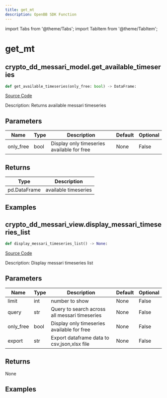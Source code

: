 ```yaml
---
title: get_mt
description: OpenBB SDK Function
---
```


import Tabs from '@theme/Tabs';
import TabItem from '@theme/TabItem';

# get_mt

<Tabs>
<TabItem value="model" label="Model" default>

## crypto_dd_messari_model.get_available_timeseries

```python title='openbb_terminal/cryptocurrency/due_diligence/messari_model.py'
def get_available_timeseries(only_free: bool) -> DataFrame:
```
[Source Code](https://github.com/OpenBB-finance/OpenBBTerminal/tree/main/openbb_terminal/cryptocurrency/due_diligence/messari_model.py#L34)

Description: Returns available messari timeseries

## Parameters

| Name | Type | Description | Default | Optional |
| ---- | ---- | ----------- | ------- | -------- |
| only_free | bool | Display only timeseries available for free | None | False |

## Returns

| Type | Description |
| ---- | ----------- |
| pd.DataFrame | available timeseries |

## Examples



</TabItem>
<TabItem value="view" label="View">

## crypto_dd_messari_view.display_messari_timeseries_list

```python title='openbb_terminal/decorators.py'
def display_messari_timeseries_list() -> None:
```
[Source Code](https://github.com/OpenBB-finance/OpenBBTerminal/tree/main/openbb_terminal/decorators.py#L49)

Description: Display messari timeseries list

## Parameters

| Name | Type | Description | Default | Optional |
| ---- | ---- | ----------- | ------- | -------- |
| limit | int | number to show | None | False |
| query | str | Query to search across all messari timeseries | None | False |
| only_free | bool | Display only timeseries available for free | None | False |
| export | str | Export dataframe data to csv,json,xlsx file | None | False |

## Returns

None

## Examples



</TabItem>
</Tabs>